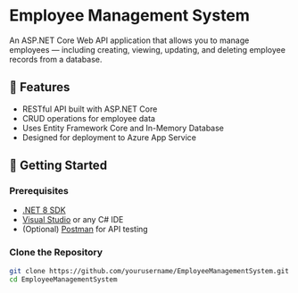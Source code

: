 # Employee Management System

An ASP.NET Core Web API application that allows you to manage employees — including creating, viewing, updating, and deleting employee records from a database.

## 🔧 Features

- RESTful API built with ASP.NET Core
- CRUD operations for employee data
- Uses Entity Framework Core and In-Memory Database
- Designed for deployment to Azure App Service

## 🚀 Getting Started

### Prerequisites

- [.NET 8 SDK](https://dotnet.microsoft.com/en-us/download)
- [Visual Studio](https://visualstudio.microsoft.com/) or any C# IDE
- (Optional) [Postman](https://www.postman.com/) for API testing

### Clone the Repository

```bash
git clone https://github.com/yourusername/EmployeeManagementSystem.git
cd EmployeeManagementSystem
